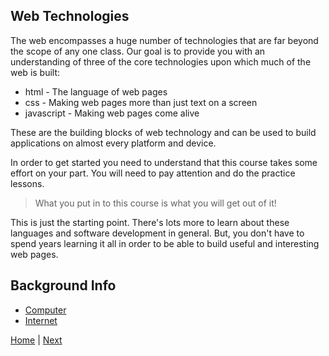 ## Web Technologies ##


The web encompasses a huge number of technologies that are far beyond the scope of any one class. Our goal is to provide you with an understanding of three of the core technologies upon which much of the web is built:

- html - The language of web pages
- css - Making web pages more than just text on a screen
- javascript - Making web pages come alive

These are the building blocks of web technology and can be used to build applications on almost every platform and device.

In order to get started you need to understand that this course takes some effort on your part. You will need to pay attention and do the practice lessons.

> What you put in to this course is what you will get out of it!

This is just the starting point. There's lots more to learn about these languages and software development in general. But, you don't have to spend years learning it all in order to be able to build useful and interesting web pages.

## Background Info

* [Computer](computer)
* [Internet](internet)

[Home](/) | [Next](/1-hello-world/)
